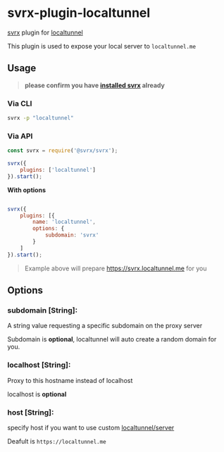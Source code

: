 # svrx-plugin-localtunnel

[svrx](https://github.com/x-orpheus/svrx) plugin for [localtunnel](https://github.com/localtunnel/localtunnel) 

This plugin is used to expose your local server to `localtunnel.me`

## Usage

> **please confirm you have [installed svrx](https://github.com/x-orpheus/svrx) already**

### Via CLI

```bash
svrx -p "localtunnel"
```

### Via API

```js
const svrx = require('@svrx/svrx');

svrx({ 
    plugins: ['localtunnel'] 
}).start();

```

**With options**

```js

svrx({
    plugins: [{
        name: 'localtunnel',
        options: {
            subdomain: 'svrx'
        }
    ]
}).start();
```

> Example above will prepare https://svrx.localtunnel.me for you

## Options

### **subdomain \[String]:**

A string value requesting a specific subdomain on the proxy server

Subdomain is **optional**, localtunnel will auto create a random domain for you.

### **localhost \[String]:**

Proxy to this hostname instead of localhost

localhost is **optional**

### **host \[String]:**

specify host if you want to use custom [localtunnel/server](https://github.com/localtunnel/server) 

Deafult is `https://localtunnel.me`



